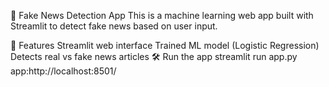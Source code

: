 📰 Fake News Detection App
This is a machine learning web app built with Streamlit to detect fake news based on user input.

🚀 Features
Streamlit web interface
Trained ML model (Logistic Regression)
Detects real vs fake news articles
🛠 Run the app
streamlit run app.py
app:http://localhost:8501/
